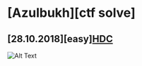 # [Azulbukh][ctf solve]
## [28.10.2018][easy][HDC](https://github.com/Zulbukharov/CTF/tree/master/hdc)

![Alt Text](https://i.pinimg.com/originals/72/a3/6b/72a36b11250e85d449343c2b844fb7b6.gif)
